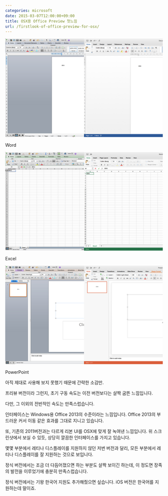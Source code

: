 ```yaml
---
categories: microsoft
date: 2015-03-07T12:00:00+09:00
title: OSX용 Office Preview 첫느낌
url: /firstlook-of-office-preview-for-osx/
---
```


![Word](01.jpg)

Word

![Excel](02.jpg)

Excel

![PowerPoint](03.jpg)

PowerPoint

아직 제대로 사용해 보지 못했기 때문에 간략한 소감만.

프리뷰 버전이라 그런지, 초기 구동 속도는 이전 버전보다는 살짝 굼뜬 느낌입니다.

다만, 그 이외의 전반적인 속도는 만족스럽습니다.

인터페이스는 Windows용 Office 2013의 수준이라는 느낌입니다. Office 2013의 부드러운 커서 이동 같은 효과를 그대로 지니고 있습니다.

또, 기존의 2011버전과는 다르게 리본 UI를 OSX에 맞게 잘 녹여낸 느낌입니다. 위 스크린샷에서 보실 수 있듯, 상당히 깔끔한 인터페이스를 가지고 있습니다.

몇몇 부분에서 레티나 디스플레이를 지원하지 않던 저번 버전과 달리, 모든 부분에서 레티나 디스플레이를 잘 지원하는 것으로 보입니다.

정식 버전에서는 조금 더 다듬어졌으면 하는 부분도 살짝 보이긴 하는데, 이 정도면 장족의 발전을 이루었기에 충분히 만족스럽습니다.

정식 버전에서는 기왕 한국어 지원도 추가해줬으면 싶습니다. iOS 버전은 한국어를 지원하는데 말이죠.
